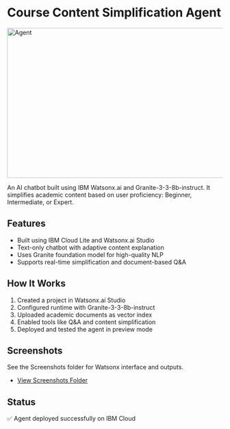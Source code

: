 # Course Content Simplification Agent
<img width="600" height="350" alt="Agent" src="https://github.com/user-attachments/assets/4020e2c1-d912-41f0-b9af-6f6859208edb" />


An AI chatbot built using IBM Watsonx.ai and Granite-3-3-8b-instruct. It simplifies academic content based on user proficiency: Beginner, Intermediate, or Expert.
## Features
- Built using IBM Cloud Lite and Watsonx.ai Studio
- Text-only chatbot with adaptive content explanation
- Uses Granite foundation model for high-quality NLP
- Supports real-time simplification and document-based Q&A

## How It Works
1. Created a project in Watsonx.ai Studio
2. Configured runtime with Granite-3-3-8b-instruct
3. Uploaded academic documents as vector index
4. Enabled tools like Q&A and content simplification
5. Deployed and tested the agent in preview mode

## Screenshots
See the Screenshots folder for Watsonx interface and outputs.
- [View Screenshots Folder](./Screenshots/)

## Status
✅ Agent deployed successfully on IBM Cloud
